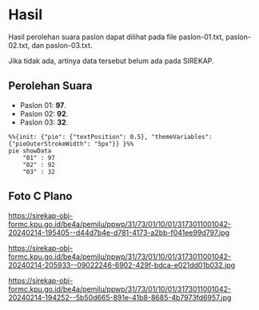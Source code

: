 # Hasil

Hasil perolehan suara paslon dapat dilihat pada file paslon-01.txt, paslon-02.txt, dan paslon-03.txt.

Jika tidak ada, artinya data tersebut belum ada pada SIREKAP.

## Perolehan Suara

 * Paslon 01: **97**.
 * Paslon 02: **92**.
 * Paslon 03: **32**.

```mermaid
%%{init: {"pie": {"textPosition": 0.5}, "themeVariables": {"pieOuterStrokeWidth": "5px"}} }%%
pie showData
    "01" : 97
    "02" : 92
    "03" : 32
```
## Foto C Plano

https://sirekap-obj-formc.kpu.go.id/be4a/pemilu/ppwp/31/73/01/10/01/3173011001042-20240214-195405--d44d7b4e-d781-4173-a2bb-f041ee99d797.jpg

https://sirekap-obj-formc.kpu.go.id/be4a/pemilu/ppwp/31/73/01/10/01/3173011001042-20240214-205933--09022246-6902-429f-bdca-e021dd01b032.jpg

https://sirekap-obj-formc.kpu.go.id/be4a/pemilu/ppwp/31/73/01/10/01/3173011001042-20240214-194252--5b50d665-891e-41b8-8685-4b7973fd6957.jpg
